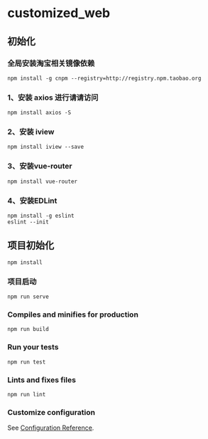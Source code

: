 # customized_web

## 初始化
### 全局安装淘宝相关镜像依赖
```vue
npm install -g cnpm --registry=http://registry.npm.taobao.org 
```
### 1、安装 axios 进行请请访问
```vue
npm install axios -S
```

### 2、安装 iview
```vue
npm install iview --save
```
### 3、安装vue-router
```
npm install vue-router
```
### 4、安装EDLint
```vue
npm install -g eslint
eslint --init
```
## 项目初始化
```
npm install
```

### 项目启动
```
npm run serve
```

### Compiles and minifies for production
```
npm run build
```

### Run your tests
```
npm run test
```

### Lints and fixes files
```
npm run lint
```


### Customize configuration
See [Configuration Reference](https://cli.vuejs.org/config/).
